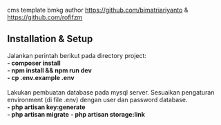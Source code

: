 cms template bmkg author https://github.com/bimatriariyanto & https://github.com/rofifzm

## Installation & Setup

Jalankan perintah berikut pada directory project: <br>
<strong>- composer install</strong> <br>
<strong>- npm install && npm run dev</strong> <br>
<strong>- cp .env.example .env</strong><br><br>
Lakukan pembuatan database pada mysql server.
Sesuaikan pengaturan environment (di file .env) dengan user dan password database.<br>
<strong>- php artisan key:generate</strong><br>
<strong>- php artisan migrate</strong>
<strong>- php artisan storage:link</strong>
